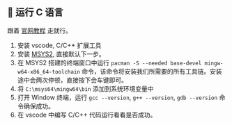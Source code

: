 ## 🍕 运行 C 语言

跟着 [官网教程](https://code.visualstudio.com/docs/cpp/config-mingw) 走就行。

1. 安装 vscode, C/C++ 扩展工具
2. 安装 [MSYS2](https://www.msys2.org/), 直接默认下一步。
3. 在 MSYS2 搭建的终端窗口中运行 `pacman -S --needed base-devel mingw-w64-x86_64-toolchain` 命令，该命令将安装我们所需要的所有工具链。安装途中会两次停顿，直接按下会车键即可。
4. 将 `C:\msys64\mingw64\bin` 添加到系统环境变量中
5. 打开 Window 终端，运行 `gcc --version`, `g++ --version`, `gdb --version` 命令确保成功。
6. 在 vscode 中编写 C/C++ 代码运行看看是否成功。